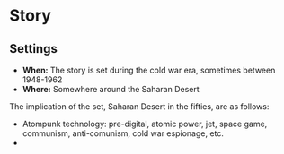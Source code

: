 # Story

## Settings

* **When:** The story is set during the cold war era, sometimes between 1948-1962
* **Where:** Somewhere around the Saharan Desert

The implication of the set, Saharan Desert in the fifties, are as follows:
* Atompunk technology: pre-digital, atomic power, jet, space game, communism, anti-comunism, cold war espionage, etc.
* 




